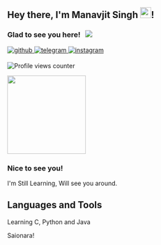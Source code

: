 ## Hey there, I'm Manavjit Singh <img src="https://media.giphy.com/media/hvRJCLFzcasrR4ia7z/giphy.gif" width="25px">!

### Glad to see you here! &nbsp; ![](https://visitor-badge.glitch.me/badge?page_id=PeacE-Boi.PeacE-Boi)

<a href="https://github.com/PeacE-Boi" target="_blank">
<img src=https://img.shields.io/badge/github-%2324292e.svg?&style=for-the-badge&logo=github&logoColor=7DBBE6 alt=github style="margin-bottom: 5px;" />
</a>
<a href="https://t.me/Kuruin" target="_blank">
<img src=https://img.shields.io/badge/telegram-%2324292e.svg?&style=for-the-badge&logo=telegram&logoColor=0088CC alt=telegram style="margin-bottom: 5px;" />
</a>
<a href="https://instagram.com/just_manavjit" target="_blank">
<img src=https://img.shields.io/badge/instagram-%2324292e.svg?&style=for-the-badge&logo=instagram&logoColor=DD2A7B alt=instagram style="margin-bottom: 5px;" />
</a>

![Profile views counter](https://komarev.com/ghpvc/?username=PeacE-Boi&style=flat-square&color=86d62f)

<img height="180em" src="https://github-readme-stats.vercel.app/api?username=PeacE-Boi&show_icons=true&hide_border=true&&count_private=true&include_all_commits=true" />

### Nice to see you!  
I'm Still Learning, Will see you around.


## Languages and Tools  
Learning C, Python and Java

Saionara!
